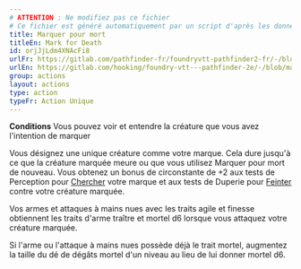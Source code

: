 ```yaml
---
# ATTENTION : Ne modifiez pas ce fichier
# Ce fichier est généré automatiquement par un script d'après les données du module Foundry VTT officiel et de sa traduction
title: Marquer pour mort
titleEn: Mark for Death
id: orjJjLdm4XNAcFi8
urlFr: https://gitlab.com/pathfinder-fr/foundryvtt-pathfinder2-fr/-/blob/master/data/actions/orjJjLdm4XNAcFi8.htm
urlEn: https://gitlab.com/hooking/foundry-vtt---pathfinder-2e/-/blob/master/packs/data/actions.db/mark-for-death.json
group: actions
layout: actions
type: action
typeFr: Action Unique
---
```

**Conditions** Vous pouvez voir et entendre la créature que vous avez l'intention de marquer

Vous désignez une unique créature comme votre marque. Cela dure jusqu'à ce que la créature marquée meure ou que vous utilisez Marquer pour mort de nouveau. Vous obtenez un bonus de circonstante de +2 aux tests de Perception pour [Chercher](chercher.md) votre marque et aux tests de Duperie pour [Feinter](feinter.md) contre votre créature marquée.

Vos armes et attaques à mains nues avec les traits agile et finesse obtiennent les traits d'arme traître et mortel d6 lorsque vous attaquez votre créature marquée.

Si l'arme ou l'attaque à mains nues possède déjà le trait mortel, augmentez la taille du dé de dégâts mortel d'un niveau au lieu de lui donner mortel d6.


